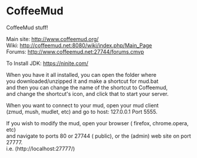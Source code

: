 # CoffeeMud
CoffeeMud stuff!

Main site: http://www.coffeemud.org/  
Wiki: http://coffeemud.net:8080/wiki/index.php/Main_Page  
Forums: http://www.coffeemud.net:27744/forums.cmvp  

To Install JDK: https://ninite.com/  
  
  
When you have it all installed, you can open the folder where  
you downloaded/unzipped it and make a shortcut for mud.bat  
and then you can change the name of the shortcut to Coffeemud,  
and change the shortcut's icon, and click that to start your server.

When you want to connect to your mud, open your mud client  
(zmud, mush, mudlet, etc) and go to host: 127.0.0.1 Port 5555.  

If you wish to modify the mud, open your browser ( firefox, chrome.opera, etc)  
and navigate to ports 80 or 27744 ( public), or the (admin) web site on port 27777.  
i.e. (http://localhost:27777/)  

